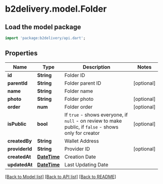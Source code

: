 # b2delivery.model.Folder

## Load the model package
```dart
import 'package:b2delivery/api.dart';
```

## Properties
Name | Type | Description | Notes
------------ | ------------- | ------------- | -------------
**id** | **String** | Folder ID | 
**parentId** | **String** | Folder parent ID | [optional] 
**name** | **String** | Folder name | 
**photo** | **String** | Folder photo | [optional] 
**order** | **num** | Folder order | [optional] 
**isPublic** | **bool** | If `true` - shows everyone, if `null` - on review to make public, if `false` - shows only for creator | [optional] 
**createdBy** | **String** | Wallet Address | 
**providerId** | **String** | Provider ID | [optional] 
**createdAt** | [**DateTime**](DateTime.md) | Creation Date | 
**updatedAt** | [**DateTime**](DateTime.md) | Last Updating Date | 

[[Back to Model list]](../README.md#documentation-for-models) [[Back to API list]](../README.md#documentation-for-api-endpoints) [[Back to README]](../README.md)



